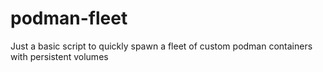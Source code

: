 # podman-fleet
Just a basic script to quickly spawn a fleet of custom podman containers with persistent volumes
